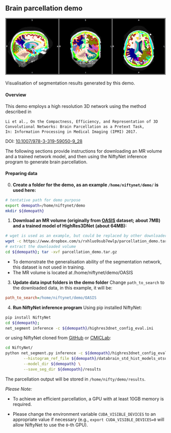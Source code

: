 ## Brain parcellation demo
![Brain parcellation](./example_outputs/screenshot.png)

Visualisation of segmentation results generated by this demo.


#### Overview
This demo employs a high resolution 3D network using the method
described in
```
Li et al., On the Compactness, Efficiency, and Representation of 3D
Convolutional Networks: Brain Parcellation as a Pretext Task,
In: Information Processing in Medical Imaging (IPMI) 2017.
```
DOI: [10.1007/978-3-319-59050-9_28](http://doi.org/10.1007/978-3-319-59050-9_28)

The following sections provide instructions for downloading an MR volume and a
trained network model, and then using the NiftyNet inference program to
generate brain parcellation.


#### Preparing data
0) **Create a folder for the demo, as an example `/home/niftynet/demo/` is used here:**
```bash
# tentative path for demo purpose
export demopath=/home/niftynet/demo
mkdir ${demopath}
```

1) **Download an MR volume (originally from [OASIS](http://www.oasis-brains.org/) dataset; about 7MB)
and a trained model of HighRes3DNet (about 64MB):**
```bash
# wget is used as an example, but could be replaced by other downloaders
wget -c https://www.dropbox.com/s/rxhluo9sub7ewlp/parcellation_demo.tar.gz -P ${demopath}
# extract the downloaded volume
cd ${demopath}; tar -xvf parcellation_demo.tar.gz
```
 * To demonstrate the generalisation ability of the segmentation
   network, this dataset is not used in training.
 * The MR volume is located at /home/niftynet/demo/OASIS


3) **Update data input folders in the demo folder**
Change `path_to_search` to the downloaded data, in this example, it will be:
```ini
path_to_search=/home/niftynet/demo/OASIS
```

4) **Run NiftyNet inference program**
Using pip installed NiftyNet:
```bash
pip install NiftyNet
cd ${demopath};
net_segment inference -c ${demopath}/highres3dnet_config_eval.ini
```

or using NiftyNet cloned from [GitHub](https://github.com/NifTK/NiftyNet) or [CMICLab](https://cmiclab.cs.ucl.ac.uk/CMIC/NiftyNet):
```bash
cd NiftyNet/
python net_segment.py inference -c ${demopath}/highres3dnet_config_eval.ini \
        --histogram_ref_file ${demopath}/databrain_std_hist_models_otsu.txt \
        --model_dir ${demopath} \
        --save_seg_dir ${demopath}/results
```
The parcellation output will be stored in `/home/nifty/demo/results`.


_Please Note:_

* To achieve an efficient parcellation, a GPU with at least 10GB memory is required.

* Please change the environment variable `CUDA_VISIBLE_DEVICES` to an appropriate value if necessary (e.g., `export CUDA_VISIBLE_DEVICES=0` will allow NiftyNet to use the `0`-th GPU).
